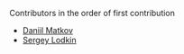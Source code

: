 Contributors in the order of first contribution

* [Daniil Matkov](https://github.com/matkovd)
* [Sergey Lodkin](https://github.com/serlodkin)